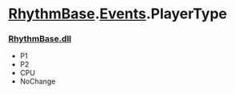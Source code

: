 # [RhythmBase](../../RadiationTherapy.md).[Events](../namespace/Events.md).PlayerType  




### [RhythmBase.dll](../assembly/RhythmBase.md)  
  
- P1  
- P2  
- CPU  
- NoChange  